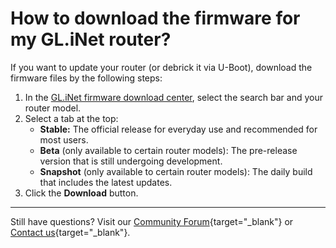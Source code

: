# How to download the firmware for my GL.iNet router?

If you want to update your router (or debrick it via U-Boot), download the firmware files by the following steps: 

1. In the [GL.iNet firmware download center](https://dl.gl-inet.com), select the search bar and your router model. 
2. Select a tab at the top:
    * **Stable:** The official release for everyday use and recommended for most users. 
    * **Beta** (only available to certain router models): The pre-release version that is still undergoing development. 
    * **Snapshot** (only available to certain router models): The daily build that includes the latest updates. 
3. Click the **Download** button. 

---

Still have questions? Visit our [Community Forum](https://forum.gl-inet.com){target="_blank"} or [Contact us](https://www.gl-inet.com/contacts/){target="_blank"}.
